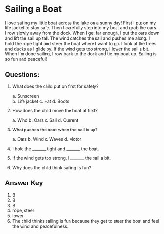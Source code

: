 # Sailing a Boat

I love sailing my little boat across the lake on a sunny day! First I put on my life jacket to stay safe. Then I carefully step into my boat and grab the oars. I row slowly away from the dock. When I get far enough, I put the oars down and lift the sail up tall. The wind catches the sail and pushes me along. I hold the rope tight and steer the boat where I want to go. I look at the trees and ducks as I glide by. If the wind gets too strong, I lower the sail a bit. When I'm done sailing, I row back to the dock and tie my boat up. Sailing is so fun and peaceful!

## Questions:

1. What does the child put on first for safety?

   a. Sunscreen  
   b. Life jacket
   c. Hat
   d. Boots

2. How does the child move the boat at first?

   a. Wind
   b. Oars
   c. Sail
   d. Current

3. What pushes the boat when the sail is up?

   a. Oars
   b. Wind
   c. Waves
   d. Motor

4. I hold the _______ tight and _______ the boat.

5. If the wind gets too strong, I _______ the sail a bit.

6. Why does the child think sailing is fun?

## Answer Key

1. B
2. B
3. B
4. rope, steer
5. lower
6. The child thinks sailing is fun because they get to steer the boat and feel the wind and peacefulness.
